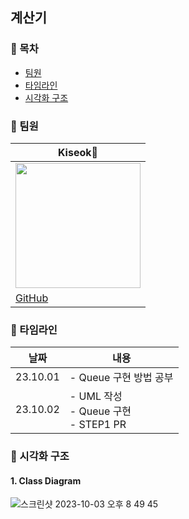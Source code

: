 ##  계산기

### 🔎 목차
- [팀원](#-팀원)
- [타임라인](#-타임라인)
- [시각화 구조](#-시각화-구조)

### 👥 팀원
|Kiseok🐶|
|---|
|<img src="https://cdn.discordapp.com/attachments/1146018665737752590/1152107904191701013/IMG_1011.png" width="200" height="200">|
|[GitHub](https://github.com/carti1108)|

### 📅 타임라인
|날짜|내용|
|------|---|
|23.10.01|- Queue 구현 방법 공부|
|23.10.02|- UML 작성<br> - Queue 구현 <br> - STEP1 PR|

### 👀 시각화 구조
#### 1. Class Diagram
![스크린샷 2023-10-03 오후 8 49 45](https://github.com/carti1108/ios-calculator-app/assets/114901495/17389070-371e-411f-816e-f5be12f23db2)
